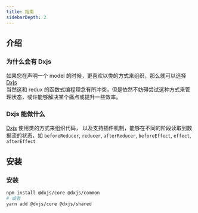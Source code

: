 ```yaml
---
title: 指南
sidebarDepth: 2
---
```


## 介绍

### 为什么会有 Dxjs

如果您在声明一个 model 的时候，更喜欢以类的方式来组织，那么就可以选择 [Dxjs](https://github.com/taixw2/dxjs/)  
当然这和 redux 的函数式编程理念有所冲突，但是依然不妨碍尝试这种方式来管理状态，或许能够解决某个痛点或提升一些效率。

### Dxjs 能做什么

[Dxjs](https://github.com/taixw2/dxjs/) 使用类的方式来组织代码， 以及支持插件机制，能够在不同的阶段读取到数据流的状态，如 `beforeReducer`, `reducer`, `afterReducer`, `beforeEffect`, `effect`, `afterEffect`

## 安装

### 安装

```sh
npm install @dxjs/core @dxjs/common
# 或者
yarn add @dxjs/core @dxjs/shared
```
